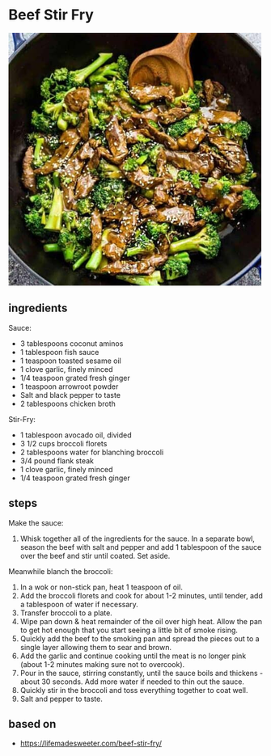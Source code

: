 # Beef Stir Fry

![Beef Stir Fry](images/beef-stir-fry.jpg)

## ingredients

Sauce:

- 3 tablespoons coconut aminos
- 1 tablespoon fish sauce
- 1 teaspoon toasted sesame oil
- 1 clove garlic, finely minced
- 1/4 teaspoon grated fresh ginger
- 1 teaspoon arrowroot powder
- Salt and black pepper to taste
- 2 tablespoons chicken broth

Stir-Fry:

- 1 tablespoon avocado oil, divided
- 3 1/2 cups broccoli florets
- 2 tablespoons water for blanching broccoli
- 3/4 pound flank steak
- 1 clove garlic, finely minced
- 1/4 teaspoon grated fresh ginger

## steps

Make the sauce:

1. Whisk together all of the ingredients for the sauce. In a separate bowl, season the beef with salt and pepper and add 1 tablespoon of the sauce over the beef and stir until coated. Set aside.

Meanwhile blanch the broccoli:

1. In a wok or non-stick pan, heat 1 teaspoon of oil.
2. Add the broccoli florets and cook for about 1-2 minutes, until tender, add a tablespoon of water if necessary.
3. Transfer broccoli to a plate.
4. Wipe pan down & heat remainder of the oil over high heat. Allow the pan to get hot enough that you start seeing a little bit of smoke rising.
5. Quickly add the beef to the smoking pan and spread the pieces out to a single layer allowing them to sear and brown.
6. Add the garlic and continue cooking until the meat is no longer pink (about 1-2 minutes making sure not to overcook).
7. Pour in the sauce, stirring constantly, until the sauce boils and thickens - about 30 seconds. Add more water if needed to thin out the sauce.
8. Quickly stir in the broccoli and toss everything together to coat well.
9. Salt and pepper to taste.

## based on

- https://lifemadesweeter.com/beef-stir-fry/
